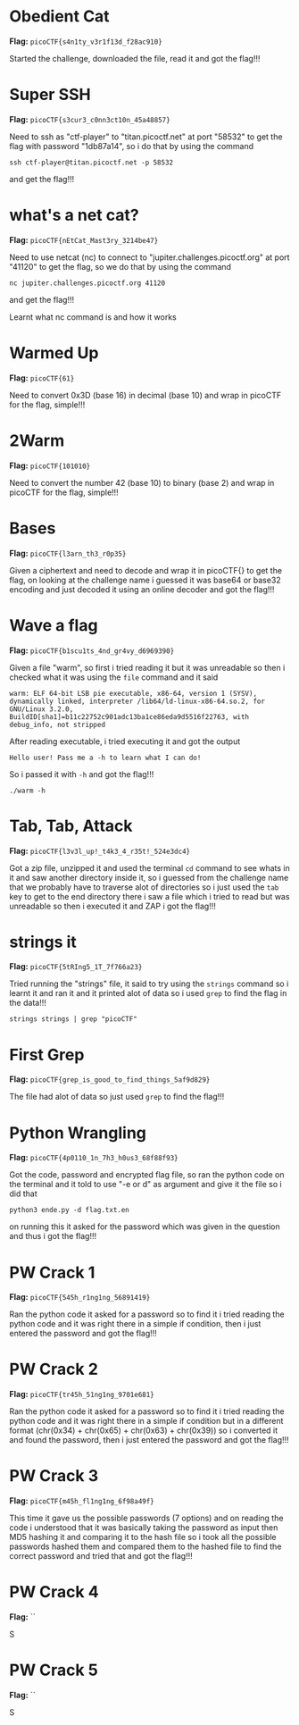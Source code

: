 # Obedient Cat

**Flag:** `picoCTF{s4n1ty_v3r1f13d_f28ac910}`

Started the challenge, downloaded the file, read it and got the flag!!!

# Super SSH

**Flag:** `picoCTF{s3cur3_c0nn3ct10n_45a48857}`

Need to ssh as "ctf-player" to "titan.picoctf.net" at port "58532" to get the flag with password "1db87a14", so i do that by using the command
```
ssh ctf-player@titan.picoctf.net -p 58532
```
and get the flag!!!

# what's a net cat?

**Flag:** `picoCTF{nEtCat_Mast3ry_3214be47}`

Need to use netcat (nc) to connect to "jupiter.challenges.picoctf.org" at port "41120" to get the flag, so we do that by using the command
```
nc jupiter.challenges.picoctf.org 41120
```
and get the flag!!!

Learnt what nc command is and how it works

# Warmed Up

**Flag:** `picoCTF{61}`

Need to convert 0x3D (base 16) in decimal (base 10) and wrap in picoCTF for the flag, simple!!!

# 2Warm

**Flag:** `picoCTF{101010}`

Need to convert the number 42 (base 10) to binary (base 2) and wrap in picoCTF for the flag, simple!!!

# Bases

**Flag:** `picoCTF{l3arn_th3_r0p35}`

Given a ciphertext and need to decode and wrap it in picoCTF{} to get the flag, on looking at the challenge name i guessed it was base64 or base32 encoding and just decoded it using an online decoder and got the flag!!!

# Wave a flag

**Flag:** `picoCTF{b1scu1ts_4nd_gr4vy_d6969390}`

Given a file "warm", so first i tried reading it but it was unreadable so then i checked what it was using the `file` command and it said 
```
warm: ELF 64-bit LSB pie executable, x86-64, version 1 (SYSV), dynamically linked, interpreter /lib64/ld-linux-x86-64.so.2, for GNU/Linux 3.2.0, BuildID[sha1]=b11c22752c901adc13ba1ce86eda9d5516f22763, with debug_info, not stripped
```
After reading executable, i tried executing it and got the output
```
Hello user! Pass me a -h to learn what I can do!
```
So i passed it with `-h` and got the flag!!!
```
./warm -h
```

# Tab, Tab, Attack

**Flag:** `picoCTF{l3v3l_up!_t4k3_4_r35t!_524e3dc4}`

Got a zip file, unzipped it and used the terminal `cd` command to see whats in it and saw another directory inside it, so i guessed from the challenge name that we probably have to traverse alot of directories so i just used the `tab` key to get to the end directory there i saw a file which i tried to read but was unreadable so then i executed it and ZAP i got the flag!!!

# strings it

**Flag:** `picoCTF{5tRIng5_1T_7f766a23}`

Tried running the "strings" file, it said to try using the `strings` command so i learnt it and ran it and it printed alot of data so i used `grep` to find the flag in the data!!!
```
strings strings | grep "picoCTF"
```

# First Grep

**Flag:** `picoCTF{grep_is_good_to_find_things_5af9d829}`

The file had alot of data so just used `grep` to find the flag!!!

# Python Wrangling

**Flag:** `picoCTF{4p0110_1n_7h3_h0us3_68f88f93}`

Got the code, password and encrypted flag file, so ran the python code on the terminal and it told to use "-e or d" as argument and give it the file so i did that 
```
python3 ende.py -d flag.txt.en
```
on running this it asked for the password which was given in the question and thus i got the flag!!!

# PW Crack 1

**Flag:** `picoCTF{545h_r1ng1ng_56891419}`

Ran the python code it asked for a password so to find it i tried reading the python code and it was right there in a simple if condition, then i just entered the password and got the flag!!!

# PW Crack 2

**Flag:** `picoCTF{tr45h_51ng1ng_9701e681}`

Ran the python code it asked for a password so to find it i tried reading the python code and it was right there in a simple if condition but in a different format (chr(0x34) + chr(0x65) + chr(0x63) + chr(0x39)) so i converted it and found the password, then i just entered the password and got the flag!!!

# PW Crack 3

**Flag:** `picoCTF{m45h_fl1ng1ng_6f98a49f}`

This time it gave us the possible passwords (7 options) and on reading the code i understood that it was basically taking the password as input then MD5 hashing it and comparing it to the hash file so i took all the possible passwords hashed them and compared them to the hashed file to find the correct password and tried that and got the flag!!!

# PW Crack 4

**Flag:** ``

S

# PW Crack 5

**Flag:** ``

S
